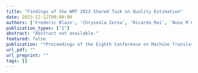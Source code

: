 ```yaml
---
title: "Findings of the WMT 2023 Shared Task on Quality Estimation"
date: 2023-12-12T00:00:00
authors: ['Frederic Blain', 'Chrysoula Zerva', 'Ricardo Rei', 'Nuno M Guerreiro', 'Diptesh Kanojia', "Jos{\\'e} GC de Souza", 'Beatriz Silva', 'T{\\^a}nia Vaz', 'Yan Jingxuan', 'Fatemeh Azadi', 'others']
publication_types: ["1"]
abstract: "Abstract not available."
featured: false
publication: "*Proceedings of the Eighth Conference on Machine Translation*"
url_pdf: ""
url_preprint: ""
tags: []
---
```

